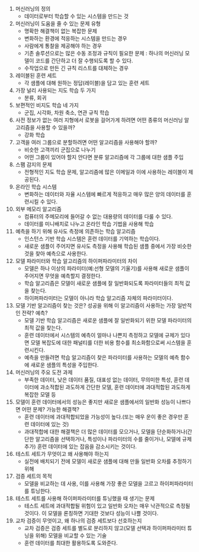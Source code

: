 1. 머신러닝의 정의
    - 데이터로부터 학습할 수 있는 시스템을 만드는 것
2. 머신러닝이 도움을 줄 수 있는 문제 유형
    - 명확한 해결책이 없는 복잡한 문제
    - 변화하는 환경에 적응하는 시스템을 만드는 경우
    - 사람에게 통찰을 제공해야 하는 경우
    - 기존 솔루션으로는 많은 수동 조정과 규칙이 필요한 문제 : 하나의 머신러닝 모델이 코드를 간단하고 더 잘 수행되도록 할 수 있다.
    - 수작업으로 만든 긴 규칙 리스트를 대체하는 경우
3. 레이블된 훈련 세트
    - 각 샘플에 대해 원하는 정답(레이블)을 담고 있는 훈련 세트
4. 가장 널리 사용되는 지도 학습 두 가지
    - 분류, 회귀
5. 보편적인 비지도 학습 네 가지
    - 군집, 시각화, 차원 축소, 연관 규칙 학습
6. 사전 정보가 없는 여러 지형에서 로봇을 걸어가게 하려면 어떤 종류의 머신러닝 알고리즘을 사용할 수 있을까?
    - 강화 학습
7. 고객을 여러 그룹으로 분할하려면 어떤 알고리즘을 사용해야 할까?
    - 비슷한 고객끼리 군집으로 나누기
    - 어떤 그룹이 있어야 할지 안다면 분류 알고리즘에 각 그룹에 대한 샘플 주입
8. 스팸 감지의 문제
    - 전형적인 지도 학습 문제, 알고리즘에 많은 이메일과 이에 사용하는 레이블이 제공된다.
9. 온라인 학습 시스템
    - 변화하는 데이터와 자율 시스템에 빠르게 적응하고 매우 많은 양의 데이터를 훈련시킬 수 있다.
10. 외부 메모리 알고리즘
    - 컴퓨터의 주메모리에 들어갈 수 없는 대용량의 데이터를 다룰 수 있다.
    - 데이터를 미니배치로 나누고 온라인 학습 기법을 사용해 학습
11. 예측을 하기 위해 유사도 측정에 의존하는 학습 알고리즘
    - 인스턴스 기반 학습 시스템은 훈련 데이터를 기억하는 학습이다.
    - 새로운 샘플이 주어지면 유사도 측정을 사용해 학습된 샘플 중에서 가장 비슷한 것을 찾아 예측으로 사용한다.
12. 모델 파라미터와 학습 알고리즘의 하이퍼파라미터의 차이
    - 모델은 하나 이상의 파라미터(예:선형 모델의 기울기)를 사용해 새로운 샘플이 주어지면 무엇을 예측할지 결정한다.
    - 학습 알고리즘은 모델이 새로운 샘플에 잘 일반화되도록 파라미터들의 최적 값을 찾는다.
    - 하이퍼파라미터는 모델이 아니라 학습 알고리즘 자체의 파라미터이다.
13. 모델 기반 알고리즘이 찾는 것은? 성공을 위해 이 알고리즘이 사용하는 가장 일반적인 전략? 예측?
    - 모델 기반 학습 알고리즘은 새로운 샘플에 잘 일반화되기 위한 모델 파라미터의 최적 값을 찾는다.
    - 훈련 데이터에서 시스템의 예측이 얼마나 나쁜지 측정하고 모델에 규제가 있다면 모델 복잡도에 대한 패널티를 더한 비용 함수를 최소화함으로써 시스템을 훈련시킨다.
    - 예측을 만들려면 학습 알고리즘이 찾은 파라미터를 사용하는 모델의 예측 함수에 새로운 샘플의 특성을 주입한다.
14. 머신러닝의 주요 도전 과제
    - 부족한 데이터, 낮은 데이터 품질, 대표성 없는 데이터, 무의미한 특성, 훈련 데이터에 과소적합된 과도하게 간단한 모델, 훈련 데이터에 과대적합된 과도하게 복잡한 모델 등
15. 모델이 훈련 데이터에서의 성능은 좋지만 새로운 샘플에서의 일반화 성능이 나쁘다면 어떤 문제? 가능한 해결책?
    - 훈련 데이터에 과대적합되었을 가능성이 높다.(또는 매우 운이 좋은 경우만 훈련 데이터에 있는 것) 
    - 과대적합에 대한 해결책은 더 많은 데이터를 모으거나, 모델을 단순화하거나(간단한 알고리즘을 선택하거나, 특성이나 파라미터의 수를 줄이거나, 모델에 규제 추가) 훈련 데이터에 있는 잡음을 감소시키는 것이다.
16. 테스트 세트가 무엇이고 왜 사용해야 하는지
    - 실전에 배치되기 전에 모델이 새로운 샘플에 대해 만들 일반화 오차를 추정하기 위해
17. 검증 세트의 목적
    - 모델을 비교하는 데 사용, 이를 사용해 가장 좋은 모델을 고르고 하이퍼파라미터를 튜닝한다.
18. 테스트 세트를 사용해 하이퍼파라미터를 튜닝했을 때 생기는 문제
    - 테스트 세트에 과대적합될 위험이 있고 일반화 오차는 매우 낙관적으로 측정될 것이다. 이 모델을 론칭하면 기대한 것보다 성능이 나쁠 것이다.
19. 교차 검증이 무엇이고, 왜 하나의 검증 세트보다 선호하는지
    - 교차 검증은 검증 세트를 별도로 분리하지 않고(모델 선택과 하이퍼파라미터 튜닝을 위해) 모델을 비교할 수 있는 기술
    - 훈련 데이터를 최대한 활용하도록 도와준다.  